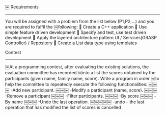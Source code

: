 ￼
Requirements
____________
You will be assigned with a problem from the list below (P1,P2,...) and you are required to fulfil the
￼following:
 Create a C++ application
 Use simple feature driven development
 Specify and test, use test driven development
 Apply the layered architecture pattern UI / Services(GRASP Controller) / Repository
 Create a List data type using templates


Contest
_______
￼At a programming contest, after evaluating the existing solutions, the evaluation committee has recorded
￼into a list the scores obtained by the participants (given name, family name, score). Write a program in order
￼to help the committee to repeatedly execute the following functionalities:
￼￼￼ -Add new participant.
￼￼￼ -Modify a participant (name, score).
￼￼￼ -Remove a participant
￼￼￼ -Filter participants.
￼￼￼     -By score
￼￼￼     -By name
￼￼￼ -Undo the last operation.
￼￼￼￼￼     -undo – the last operation that has modified the list of scores is cancelled
